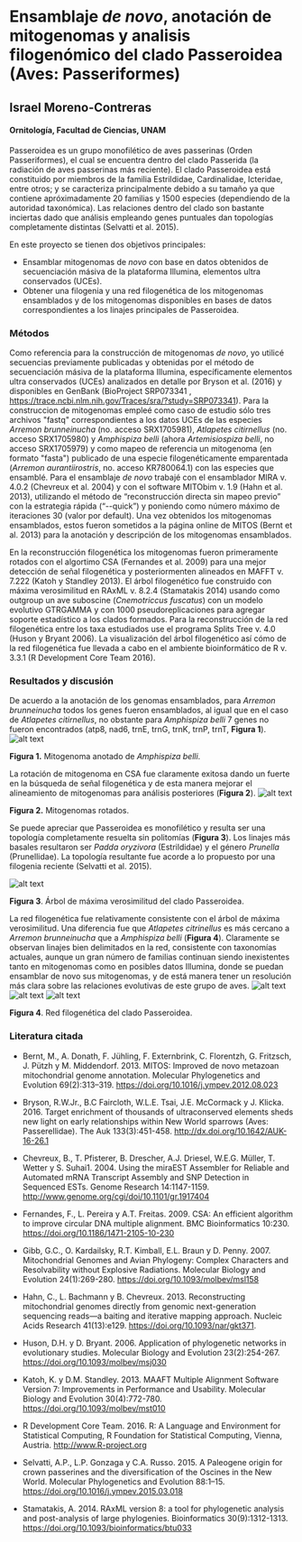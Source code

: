# Ensamblaje *de novo*, anotación de mitogenomas y analisis filogenómico del clado Passeroidea (Aves: Passeriformes)

## Israel Moreno-Contreras
#### Ornitología, Facultad de Ciencias, UNAM

Passeroidea es un grupo monofilético de aves passerinas (Orden Passeriformes), el cual se encuentra dentro del clado Passerida (la radiación de aves passerinas más reciente). El clado Passeroidea está constituido por miembros de la familia Estrildidae, Cardinalidae, Icteridae, entre otros; y se caracteriza principalmente debido a su tamaño ya que contiene apróximadamente 20 familias y 1500 especies (dependiendo de la autoridad taxonómica). Las relaciones dentro del clado son bastante inciertas dado que análisis empleando genes puntuales dan topologías completamente distintas (Selvatti et al. 2015). 

En este proyecto se tienen dos objetivos principales:
   + Ensamblar mitogenomas de *novo* con base en datos obtenidos de secuenciación másiva de la plataforma Illumina, 
     elementos ultra conservados (UCEs).
   + Obtener una filogenia y una red filogenética de los mitogenomas ensamblados y de los mitogenomas disponibles en bases de datos 
     correspondientes a los linajes principales de Passeroidea.

### Métodos
Como referencia para la construcción de mitogenomas *de novo*, yo utilicé secuencias previamente publicadas y obtenidas por el método de secuenciación másiva de la plataforma Illumina, específicamente elementos ultra conservados (UCEs) analizados en detalle por Bryson et al. (2016) y disponibles en GenBank (BioProject SRP073341 , https://trace.ncbi.nlm.nih.gov/Traces/sra/?study=SRP073341). Para la construccion de mitogenomas empleé como caso de estudio sólo tres archivos "fastq" correspondientes a los datos UCEs de las especies *Arremon brunneinucha* (no. acceso SRX1705981), *Atlapetes citirnellus* (no. acceso SRX1705980) y *Amphispiza belli* (ahora *Artemisiospiza belli*, no acceso SRX1705979) y como mapeo de referencia un mitogenoma (en formato "fasta") publicado de una especie filogenéticamente emparentada (*Arremon aurantiirostris*, no. acceso KR780064.1) con las especies que ensamblé.
Para el ensamblaje *de novo* trabajé con el ensamblador MIRA v. 4.0.2 (Chevreux et al. 2004) y con el software MITObim v. 1.9 (Hahn et al. 2013), utilizando el método de “reconstrucción directa sin mapeo previo” con la estrategia rápida (“--quick”) y poniendo como número máximo de iteraciones 30 (valor por default).
Una vez obtenidos los mitogenomas ensamblados, estos fueron sometidos a la página online de MITOS (Bernt et al. 2013) para la anotación y descripción de los mitogenomas ensamblados.

En la reconstrucción filogenética los mitogenomas fueron primeramente rotados con el algortimo CSA (Fernandes et al. 2009) para una mejor detección de señal filogenética y posteriormenten alineados en MAFFT v. 7.222 (Katoh y Standley 2013).
El árbol filogenético fue construido con máxima verosimilitud en RAxML v. 8.2.4 (Stamatakis 2014) usando como outgroup un ave suboscine (*Cnemotriccus fuscatus*) con un modelo evolutivo GTRGAMMA y con 1000 pseudoreplicaciones para agregar soporte estadístico a los clados formados. Para la reconstrucción de la red filogenética entre los taxa estudiados use el programa Splits Tree v. 4.0 (Huson y Bryant 2006). La visualización del árbol filogenético así cómo de la red filogenética fue llevada a cabo en el ambiente bioinformático de R v. 3.3.1 (R Development Core Team 2016).

### Resultados y discusión
De acuerdo a la anotación de los genomas ensamblados, para *Arremon brunneinucha* todos los genes fueron ensamblados, al igual que en el caso de *Atlapetes citirnellus*, no obstante para *Amphispiza belli* 7 genes no fueron encontrados (atp8, nad6, trnE, trnG, trnK, trnP, trnT, **Figura 1**).
![alt text](https://github.com/Israelornis/Proyecto-Final/blob/master/Bioinformatica_Proyecto_Final/data/data_output/MITOS/Amphispiza_belli/KR7800641bbbbbb.png "Logo Title Text 1")

**Figura 1.** Mitogenoma anotado de *Amphispiza belli*.

La rotación de mitogenoma en CSA fue claramente exitosa dando un fuerte en la búsqueda de señal filogenética y de esta manera mejorar el alineamiento de mitogenomas para análisis posteriores (**Figura 2**).
![alt text](https://github.com/Israelornis/Proyecto-Final/blob/master/Bioinformatica_Proyecto_Final/data/data_output/CSA/Mitogenomas-Blocks.bmp "Logo Title Text 1")

**Figura 2.** Mitogenomas rotados.

Se puede apreciar que Passeroidea es monofilético y resulta ser una topología completamente resuelta sin politomías (**Figura 3**). Los linajes más basales  resultaron ser *Padda oryzivora* (Estrildidae) y el género *Prunella* (Prunellidae). La topología resultante fue acorde a lo propuesto por una filogenia reciente (Selvatti et al. 2015).

![alt text](https://github.com/Israelornis/Proyecto-Final/blob/master/Bioinformatica_Proyecto_Final/figures/ML_tree.png "Logo Title Text 1")

**Figura 3**. Árbol de máxima verosimilitud del clado Passeroidea.


La red filogenética fue relativamente consistente con el árbol de máxima verosimilitud. Una diferencia fue que *Atlapetes citrinellus* es más cercano a *Arremon brunneinucha* que a *Amphispiza belli* (**Figura 4**). Claramente se observan linajes bien delimitados en la red, consistente con taxonomías actuales, aunque un gran número de familias continuan siendo inexistentes tanto en mitogenomas como en posibles datos Illumina, donde se puedan ensamblar de novo sus mitogenomas, y de está manera tener un resolución más clara sobre las relaciones evolutivas de este grupo de aves.
![alt text](https://github.com/Israelornis/Proyecto-Final/blob/master/Bioinformatica_Proyecto_Final/figures/Nnet.jpeg "Logo Title Text 1")
![alt text](https://github.com/Israelornis/Proyecto-Final/blob/master/Bioinformatica_Proyecto_Final/figures/Nnet2.jpeg "Logo Title Text 1")
![alt text](https://github.com/Israelornis/Proyecto-Final/blob/master/Bioinformatica_Proyecto_Final/figures/Network_zoom_version.jpeg "Logo Title Text 1")

**Figura 4**. Red filogenética del clado Passeroidea. 


### Literatura citada

+ Bernt, M., A. Donath, F. Jühling, F. Externbrink, C. Florentzh, G. Fritzsch, J. Pützh y M. Middendorf. 2013. MITOS: Improved de novo metazoan mitochondrial genome annotation. Molecular Phylogenetics and Evolution 69(2):313–319. https://doi.org/10.1016/j.ympev.2012.08.023

+ Bryson, R.W.Jr., B.C Faircloth, W.L.E. Tsai, J.E. McCormack y J. Klicka. 2016. Target enrichment of thousands of ultraconserved elements sheds new light on early relationships within New World sparrows (Aves: Passerellidae). The Auk 133(3):451-458. http://dx.doi.org/10.1642/AUK-16-26.1

+ Chevreux, B., T. Pfisterer, B. Drescher, A.J. Driesel, W.E.G. Müller, T. Wetter y S. Suhai1. 2004. Using the miraEST Assembler for Reliable and Automated mRNA Transcript Assembly and SNP Detection in Sequenced ESTs. Genome Research 14:1147-1159. http://www.genome.org/cgi/doi/10.1101/gr.1917404

+ Fernandes, F., L. Pereira y A.T. Freitas. 2009. CSA: An efficient algorithm to improve circular DNA multiple alignment. BMC Bioinformatics 10:230.  https://doi.org/10.1186/1471-2105-10-230

+ Gibb, G.C., O. Kardailsky, R.T. Kimball, E.L. Braun y D. Penny. 2007. Mitochondrial Genomes and Avian Phylogeny: Complex Characters and Resolvability without Explosive Radiations. Molecular Biology and Evolution 24(1):269-280. https://doi.org/10.1093/molbev/msl158

+ Hahn, C., L. Bachmann y B. Chevreux. 2013. Reconstructing mitochondrial genomes directly from genomic next-generation sequencing reads—a baiting and iterative mapping approach.  Nucleic Acids Research 41(13):e129. https://doi.org/10.1093/nar/gkt371. 

+ Huson, D.H. y D. Bryant. 2006. Application of phylogenetic networks in evolutionary studies. Molecular Biology and Evolution 23(2):254-267. https://doi.org/10.1093/molbev/msj030

+ Katoh, K. y D.M. Standley. 2013. MAAFT Multiple Alignment Software Version 7: Improvements in Performance and Usability. Molecular Biology and Evolution 30(4):772-780. https://doi.org/10.1093/molbev/mst010

+ R Development Core Team. 2016. R: A Language and Environment for Statistical Computing, R Foundation for Statistical Computing, Vienna, Austria. http://www.R-project.org

+ Selvatti, A.P., L.P. Gonzaga y C.A. Russo. 2015. A Paleogene origin for crown passerines and the diversification of the Oscines in the New World. Molecular Phylogenetics and Evolution 88:1–15. https://doi.org/10.1016/j.ympev.2015.03.018

+ Stamatakis, A. 2014. RAxML version 8: a tool for phylogenetic analysis and post-analysis of large phylogenies. Bioinformatics 30(9):1312-1313. https://doi.org/10.1093/bioinformatics/btu033
